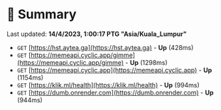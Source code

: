 # 📖 Summary
Last updated: **14/4/2023, 1:00:17 PTG "Asia/Kuala_Lumpur"**

- `GET` [https://hst.aytea.ga](https://hst.aytea.ga) - **Up** (428ms)
- `GET` [https://memeapi.cyclic.app/gimme](https://memeapi.cyclic.app/gimme) - **Up** (1298ms)
- `GET` [https://memeapi.cyclic.app](https://memeapi.cyclic.app) - **Up** (1154ms)
- `GET` [https://klik.ml/health](https://klik.ml/health) - **Up** (994ms)
- `GET` [https://dumb.onrender.com](https://dumb.onrender.com) - **Up** (944ms)
